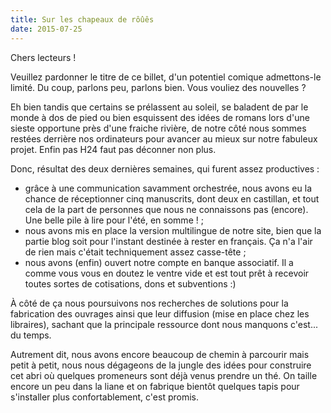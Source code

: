 ```yaml
---
title: Sur les chapeaux de rôûês
date: 2015-07-25
---
```

Chers lecteurs !

Veuillez pardonner le titre de ce billet, d'un potentiel comique admettons-le limité. Du coup, parlons peu, parlons bien. Vous vouliez des nouvelles ?

Eh bien tandis que certains se prélassent au soleil, se baladent de par le monde à dos de pied ou bien esquissent des idées de romans lors d'une sieste opportune près d'une fraiche rivière, de notre côté nous sommes restées derrière nos ordinateurs pour avancer au mieux sur notre fabuleux projet. Enfin pas H24 faut pas déconner non plus.

Donc, résultat des deux dernières semaines, qui furent assez productives :
- grâce à une communication savamment orchestrée, nous avons eu la chance de réceptionner cinq manuscrits, dont deux en castillan, et tout cela de la part de personnes que nous ne connaissons pas (encore). Une belle pile à lire pour l'été, en somme ! ;
- nous avons mis en place la version multilingue de notre site, bien que la partie blog soit pour l'instant destinée à rester en français. Ça n'a l'air de rien mais c'était techniquement assez casse-tête ;
- nous avons (enfin) ouvert notre compte en banque associatif. Il a comme vous vous en doutez le ventre vide et est tout prêt à recevoir toutes sortes de cotisations, dons et subventions :)

À côté de ça nous poursuivons nos recherches de solutions pour la fabrication des ouvrages ainsi que leur diffusion (mise en place chez les libraires), sachant que la principale ressource dont nous manquons c'est... du temps.

Autrement dit, nous avons encore beaucoup de chemin à parcourir mais petit à petit, nous nous dégageons de la jungle des idées pour construire cet abri où quelques promeneurs sont déjà venus prendre un thé. On taille encore un peu dans la liane et on fabrique bientôt quelques tapis pour s'installer plus confortablement, c'est promis.
